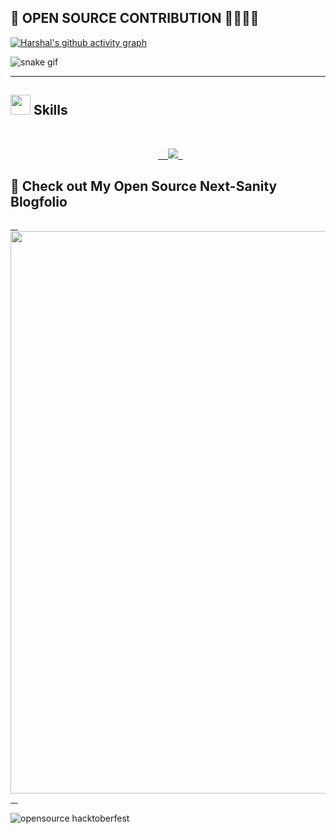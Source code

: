 <h2>👀 OPEN SOURCE CONTRIBUTION 🚀🚀🚀🚀</h2>







[![Harshal's github activity graph](https://github-readme-activity-graph.vercel.app/graph?username=harshal255&theme=merko)](https://github.com/ashutosh00710/github-readme-activity-graph)

![snake gif](https://github.com/harshal255/harshal255/blob/output/snake.svg)



<hr>

<h2><img src = "https://media2.giphy.com/media/QssGEmpkyEOhBCb7e1/giphy.gif?cid=ecf05e47a0n3gi1bfqntqmob8g9aid1oyj2wr3ds3mg700bl&rid=giphy.gif" width = 32px> Skills </h2>
<br>
<p align="center">
  <a href="https://skillicons.dev">
    <img src="https://skillicons.dev/icons?i=html,css,babel,javascript,react,next,tailwind,bootstrap,materialui,nodejs,expressjs,mongodb,typescript,mysql,git,github,vite,jquery,firebase,postman,cpp,java,python,php,vscode,c,vercel,netlify,figma" />
  </a>
</p>


</div>

<h2>👀 Check out My Open Source Next-Sanity Blogfolio</h2>
<a href="https://harshalkahar.vercel.app/">
   <img width="900" src="https://camo.githubusercontent.com/0601087139939dde7b6db6d8e3f7fc9858eacd448254854a5b6d44b0bed37ae6/68747470733a2f2f7265732e636c6f7564696e6172792e636f6d2f646c737871393866722f696d6167652f75706c6f61642f76313639313038303734322f4e65787453616e697479253230426c6f67666f6c696f2f70726f66696c655f6a71663536662e706e67">
   </a>

   ![opensource hacktoberfest](https://github.com/harshal255/harshal255/assets/93152436/cf6ac159-bc29-4ebc-9926-b24fc13b7c5c)




